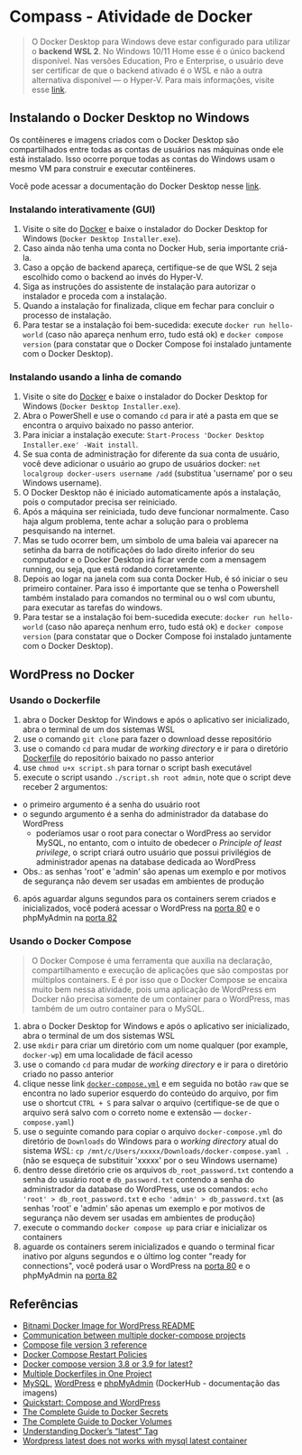 # Compass - Atividade de Docker

> O Docker Desktop para Windows deve estar configurado para utilizar o **backend WSL 2**. No Windows 10/11 Home esse é o único backend disponível. Nas versões Education, Pro e Enterprise, o usuário deve ser certificar de que o backend ativado é o WSL e não a outra alternativa disponível — o Hyper-V. Para mais informações, visite esse [link](https://docs.docker.com/desktop/install/windows-install/#system-requirements).

## Instalando o Docker Desktop no Windows

Os contêineres e imagens criados com o Docker Desktop são compartilhados entre todas as contas de usuários nas máquinas onde ele está instalado. Isso ocorre porque todas as contas do Windows usam o mesmo VM para construir e executar contêineres.

Você pode acessar a documentação do Docker Desktop nesse [link](https://docs.docker.com/desktop/install/windows-install/).

### Instalando interativamente (GUI)

1. Visite o site do [Docker](https://www.docker.com/) e baixe o instalador do Docker Desktop for Windows (`Docker Desktop Installer.exe`).
2. Caso ainda não tenha uma conta no Docker Hub, seria importante criá-la.
3. Caso a opção de backend apareça, certifique-se de que WSL 2 seja escolhido como o backend ao invés do Hyper-V.
4. Siga as instruções do assistente de instalação para autorizar o instalador e proceda com a instalação.
5. Quando a instalação for finalizada, clique em fechar para concluir o processo de instalação.
6. Para testar se a instalação foi bem-sucedida: execute `docker run hello-world` (caso não apareça nenhum erro, tudo está ok) e `docker compose version` (para constatar que o Docker Compose foi instalado juntamente com o Docker Desktop).

### Instalando usando a linha de comando

1. Visite o site do [Docker](https://www.docker.com/) e baixe o instalador do Docker Desktop for Windows (`Docker Desktop Installer.exe`).
2. Abra o PowerShell e use o comando `cd` para ir até a pasta em que se encontra o arquivo baixado no passo anterior.
3. Para iniciar a instalação execute: `Start-Process 'Docker Desktop Installer.exe' -Wait install`.
4. Se sua conta de administração for diferente da sua conta de usuário, você deve adicionar o usuário ao grupo de usuários docker: `net localgroup docker-users username /add` (substitua 'username' por o seu Windows username).
5. O Docker Desktop não é iniciado automaticamente após a instalação, pois o computador precisa ser reiniciado.
6. Após a máquina ser reiniciada, tudo deve funcionar normalmente. Caso haja algum problema, tente achar a solução para o problema pesquisando na internet.
7. Mas se tudo ocorrer bem, um símbolo de uma baleia vai aparecer na setinha da barra de notificações do lado direito inferior do seu computador e o Docker Desktop irá ficar verde com a mensagem running, ou seja, que está rodando corretamente.
8. Depois ao logar na janela com sua conta Docker Hub, é só iniciar o seu primeiro container. Para isso é importante que se tenha o Powershell também instalado para comandos no terminal ou o wsl com ubuntu, para executar as tarefas do windows.
9. Para testar se a instalação foi bem-sucedida execute: `docker run hello-world` (caso não apareça nenhum erro, tudo está ok) e `docker compose version` (para constatar que o Docker Compose foi instalado juntamente com o Docker Desktop).
 
## WordPress no Docker

### Usando o Dockerfile

1. abra o Docker Desktop for Windows e após o aplicativo ser inicializado, abra o terminal de um dos sistemas WSL
2. use o comando `git clone` para fazer o download desse repositório
3. use o comando `cd` para mudar de *working directory* e ir para o diretório [Dockerfile](./Dockerfile/) do repositório baixado no passo anterior
4. use `chmod u+x script.sh` para tornar o script bash executável 
5. execute o script usando `./script.sh root admin`, note que o script deve receber 2 argumentos:
  - o primeiro argumento é a senha do usuário root
  - o segundo argumento é a senha do administrador da database do WordPress
    - poderíamos usar o root para conectar o WordPress ao servidor MySQL, no entanto, com o intuito de obedecer o *Principle of least privilege*, o script criará outro usuário que possui privilégios de administrador apenas na database dedicada ao WordPress
  - Obs.: as senhas 'root' e 'admin' são apenas um exemplo e por motivos de segurança não devem ser usadas em ambientes de produção
6. após aguardar alguns segundos para os containers serem criados e inicializados, você poderá acessar o WordPress na [porta 80](http://localhost:80) e o phpMyAdmin na [porta 82](http://localhost:82)

### Usando o Docker Compose

> O Docker Compose é uma ferramenta que auxilia na declaração, compartilhamento e execução de aplicações que são compostas por múltiplos containers. E é por isso que o Docker Compose se encaixa muito bem nessa atividade, pois uma aplicação de WordPress em Docker não precisa somente de um container para o WordPress, mas também de um outro container para o MySQL.

1. abra o Docker Desktop for Windows e após o aplicativo ser inicializado, abra o terminal de um dos sistemas WSL
2. use `mkdir` para criar um diretório com um nome qualquer (por example, `docker-wp`) em uma localidade de fácil acesso
3. use o comando `cd` para mudar de *working directory* e ir para o diretório criado no passo anterior
4. clique nesse link [`docker-compose.yml`](docker-compose.yml) e em seguida no botão `raw` que se encontra no lado superior esquerdo do conteúdo do arquivo, por fim use o shortcut `CTRL + S` para salvar o arquivo (certifique-se  de que o arquivo será salvo com o correto nome e extensão — `docker-compose.yaml`)
5. use o seguinte comando para copiar o arquivo `docker-compose.yml` do diretório de `Downloads` do Windows para o *working directory* atual do sistema *WSL*: `cp /mnt/c/Users/xxxxx/Downloads/docker-compose.yaml .` (não se esqueça de substituir 'xxxxx' por o seu Windows username)
6. dentro desse diretório crie os arquivos `db_root_password.txt` contendo a senha do usuário root e `db_password.txt` contendo a senha do administrador da database do WordPress, use os comandos: `echo 'root' > db_root_password.txt` e `echo 'admin' > db_password.txt` (as senhas 'root' e 'admin' são apenas um exemplo e por motivos de segurança não devem ser usadas em ambientes de produção)
7. execute o commando `docker compose up` para criar e inicializar os containers
8. aguarde os containers serem inicializados e quando o terminal ficar inativo por alguns segundos e o último log conter "ready for connections", você poderá usar o WordPress na [porta 80](http://localhost:80) e o phpMyAdmin na [porta 82](http://localhost:82)

## Referências

- [Bitnami Docker Image for WordPress README](https://github.com/bitnami/bitnami-docker-wordpress)
- [Communication between multiple docker-compose projects](https://stackoverflow.com/questions/38088279/communication-between-multiple-docker-compose-projects)
- [Compose file version 3 reference](https://docs.docker.com/compose/compose-file/compose-file-v3/)
- [Docker Compose Restart Policies](https://www.baeldung.com/ops/docker-compose-restart-policies)
- [Docker compose version 3.8 or 3.9 for latest?](https://forums.docker.com/t/docker-compose-version-3-8-or-3-9-for-latest/102439)
- [Multiple Dockerfiles in One Project](https://www.baeldung.com/ops/multiple-dockerfiles)
- [MySQL](https://hub.docker.com/_/mysql), [WordPress](https://hub.docker.com/_/wordpress) e [phpMyAdmin](https://hub.docker.com/_/phpmyadmin) (DockerHub - documentação das imagens)
- [Quickstart: Compose and WordPress](https://docs.docker.com/samples/wordpress/)
- [The Complete Guide to Docker Secrets](https://earthly.dev/blog/docker-secrets/)
- [The Complete Guide to Docker Volumes](https://towardsdatascience.com/the-complete-guide-to-docker-volumes-1a06051d2cce)
- [Understanding Docker’s “latest” Tag](https://www.howtogeek.com/devops/understanding-dockers-latest-tag/)
- [Wordpress latest does not works with mysql latest container](https://github.com/docker-library/wordpress/issues/313)
